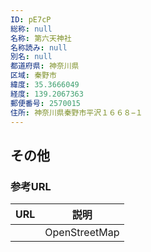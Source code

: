 ```yaml
---
ID: pE7cP
総称: null
名称: 第六天神社
名称読み: null
別名: null
都道府県: 神奈川県
区域: 秦野市
緯度: 35.3666049
経度: 139.2067363
郵便番号: 2570015
住所: 神奈川県秦野市平沢１６６８−１
---
```


## その他

### 参考URL

| URL | 説明          |
| --- | ------------- |
|     | OpenStreetMap |
